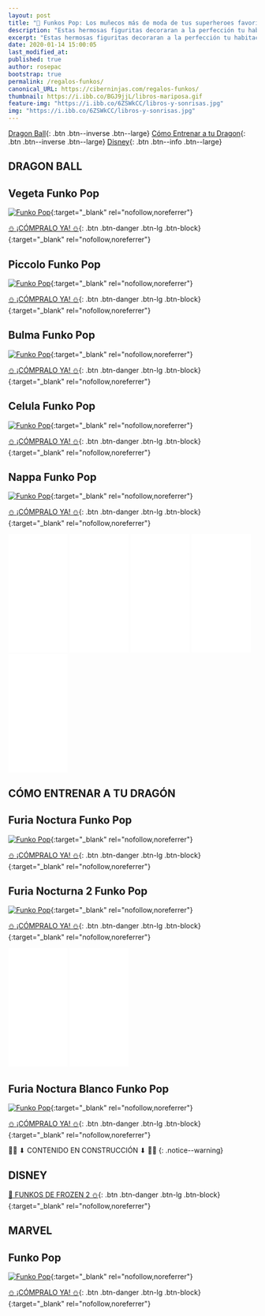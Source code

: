 ```yaml
---
layout: post
title: "🎈 Funkos Pop: Los muñecos más de moda de tus superheroes favoritos"
description: "Estas hermosas figuritas decoraran a la perfección tu habitación"
excerpt: "Estas hermosas figuritas decoraran a la perfección tu habitación"
date: 2020-01-14 15:00:05
last_modified_at:
published: true
author: rosepac
bootstrap: true
permalink: /regalos-funkos/
canonical_URL: https://ciberninjas.com/regalos-funkos/
thumbnail: https://i.ibb.co/BGJ9jjL/libros-mariposa.gif
feature-img: "https://i.ibb.co/6ZSWkCC/libros-y-sonrisas.jpg"
img: "https://i.ibb.co/6ZSWkCC/libros-y-sonrisas.jpg"
---
```


[Dragon Ball](/regalos-funkos/#dragon-ball){: .btn .btn--inverse .btn--large} [Cómo Entrenar a tu Dragon](/regalos-funkos/#cómo-entrenar-a-tu-dragón){: .btn .btn--inverse .btn--large} [Disney](/regalos-funkos/#dragon-ball){: .btn .btn--info .btn--large}

## DRAGON BALL

## Vegeta Funko Pop

[![Funko Pop](https://amzn.to/2QRwYnR)](https://images-na.ssl-images-amazon.com/images/I/51JE9UVJ9NL._SL1129_.jpg){:target="_blank" rel="nofollow,noreferrer"}

[⛄ ¡CÓMPRALO YA! ⛄](https://amzn.to/2QRwYnR){: .btn .btn-danger .btn-lg .btn-block}{:target="_blank" rel="nofollow,noreferrer"}

## Piccolo Funko Pop

[![Funko Pop](https://amzn.to/2FOTcAQ)](https://images-na.ssl-images-amazon.com/images/I/51uW5KgFGIL._SL1300_.jpg){:target="_blank" rel="nofollow,noreferrer"}

[⛄ ¡CÓMPRALO YA! ⛄](https://amzn.to/2FOTcAQ){: .btn .btn-danger .btn-lg .btn-block}{:target="_blank" rel="nofollow,noreferrer"}

## Bulma Funko Pop

[![Funko Pop](https://amzn.to/2QSQxMM)](https://images-na.ssl-images-amazon.com/images/I/517tbukoCoL._SL1027_.jpg){:target="_blank" rel="nofollow,noreferrer"}

[⛄ ¡CÓMPRALO YA! ⛄](https://amzn.to/2QSQxMM){: .btn .btn-danger .btn-lg .btn-block}{:target="_blank" rel="nofollow,noreferrer"}

## Celula Funko Pop

[![Funko Pop](https://amzn.to/2TmD2GH)](https://images-na.ssl-images-amazon.com/images/I/816MAch-XlL._SL1500_.jpg){:target="_blank" rel="nofollow,noreferrer"}

[⛄ ¡CÓMPRALO YA! ⛄](https://amzn.to/2TmD2GH){: .btn .btn-danger .btn-lg .btn-block}{:target="_blank" rel="nofollow,noreferrer"}

## Nappa Funko Pop

[![Funko Pop](https://amzn.to/2Rh63B2)](https://images-na.ssl-images-amazon.com/images/I/51MI84K9esL._SL1000_.jpg){:target="_blank" rel="nofollow,noreferrer"}

[⛄ ¡CÓMPRALO YA! ⛄](https://amzn.to/2Rh63B2){: .btn .btn-danger .btn-lg .btn-block}{:target="_blank" rel="nofollow,noreferrer"}

<iframe style="width:120px;height:240px;" marginwidth="0" marginheight="0" scrolling="no" frameborder="0" src="//rcm-eu.amazon-adsystem.com/e/cm?lt1=_blank&bc1=000000&IS2=1&bg1=FFFFFF&fc1=000000&lc1=0000FF&t=ciberninjas07-21&language=es_ES&o=30&p=8&l=as4&m=amazon&f=ifr&ref=as_ss_li_til&asins=B07W7F2GBY&linkId=10406746545c2a585a17855d018032d6"></iframe> <iframe style="width:120px;height:240px;" marginwidth="0" marginheight="0" scrolling="no" frameborder="0" src="//rcm-eu.amazon-adsystem.com/e/cm?lt1=_blank&bc1=000000&IS2=1&bg1=FFFFFF&fc1=000000&lc1=0000FF&t=ciberninjas07-21&language=es_ES&o=30&p=8&l=as4&m=amazon&f=ifr&ref=as_ss_li_til&asins=B07W69GJXQ&linkId=99b508ff224fad1dbe40cb83b949ae88"></iframe> <iframe style="width:120px;height:240px;" marginwidth="0" marginheight="0" scrolling="no" frameborder="0" src="//rcm-eu.amazon-adsystem.com/e/cm?lt1=_blank&bc1=000000&IS2=1&bg1=FFFFFF&fc1=000000&lc1=0000FF&t=ciberninjas07-21&language=es_ES&o=30&p=8&l=as4&m=amazon&f=ifr&ref=as_ss_li_til&asins=B07W7F1WST&linkId=633885d047a36a53a6d486c4c97fc971"></iframe> <iframe style="width:120px;height:240px;" marginwidth="0" marginheight="0" scrolling="no" frameborder="0" src="//rcm-eu.amazon-adsystem.com/e/cm?lt1=_blank&bc1=000000&IS2=1&bg1=FFFFFF&fc1=000000&lc1=0000FF&t=ciberninjas07-21&language=es_ES&o=30&p=8&l=as4&m=amazon&f=ifr&ref=as_ss_li_til&asins=B00KZFY4LQ&linkId=68865acfcd4f87b6a36fc6ffa437c0c5"></iframe> <iframe style="width:120px;height:240px;" marginwidth="0" marginheight="0" scrolling="no" frameborder="0" src="//rcm-eu.amazon-adsystem.com/e/cm?lt1=_blank&bc1=000000&IS2=1&bg1=FFFFFF&fc1=000000&lc1=0000FF&t=ciberninjas07-21&language=es_ES&o=30&p=8&l=as4&m=amazon&f=ifr&ref=as_ss_li_til&asins=B07MZPW4LP&linkId=954c154236f4fb4159fb645a43bd3db7"></iframe>

## CÓMO ENTRENAR A TU DRAGÓN

## Furia Noctura Funko Pop

[![Funko Pop](https://amzn.to/2FOUE6g)](https://images-na.ssl-images-amazon.com/images/I/71fEYyp6xNL._SL1324_.jpg){:target="_blank" rel="nofollow,noreferrer"}

[⛄ ¡CÓMPRALO YA! ⛄](https://amzn.to/2FOUE6g){: .btn .btn-danger .btn-lg .btn-block}{:target="_blank" rel="nofollow,noreferrer"}

## Furia Nocturna 2 Funko Pop

[![Funko Pop](https://amzn.to/2FNsyZ5)](https://images-na.ssl-images-amazon.com/images/I/71zt7tqeCwL._SL1324_.jpg){:target="_blank" rel="nofollow,noreferrer"}

[⛄ ¡CÓMPRALO YA! ⛄](https://amzn.to/2FNsyZ5){: .btn .btn-danger .btn-lg .btn-block}{:target="_blank" rel="nofollow,noreferrer"}

<iframe style="width:120px;height:240px;" marginwidth="0" marginheight="0" scrolling="no" frameborder="0" src="//rcm-eu.amazon-adsystem.com/e/cm?lt1=_blank&bc1=000000&IS2=1&bg1=FFFFFF&fc1=000000&lc1=0000FF&t=ciberninjas07-21&language=es_ES&o=30&p=8&l=as4&m=amazon&f=ifr&ref=as_ss_li_til&asins=B07KPK675T&linkId=da7f831c89db1d8687588d2b42b12467"></iframe> <iframe style="width:120px;height:240px;" marginwidth="0" marginheight="0" scrolling="no" frameborder="0" src="//rcm-eu.amazon-adsystem.com/e/cm?lt1=_blank&bc1=000000&IS2=1&bg1=FFFFFF&fc1=000000&lc1=0000FF&t=ciberninjas07-21&language=es_ES&o=30&p=8&l=as4&m=amazon&f=ifr&ref=as_ss_li_til&asins=B07KPRF5MP&linkId=84680cd6c022754954b109d85044a62f"></iframe> 

## Furia Noctura Blanco Funko Pop

[![Funko Pop](https://amzn.to/2soqJ1z)](https://images-na.ssl-images-amazon.com/images/I/51WvyaXageL._SL1258_.jpg){:target="_blank" rel="nofollow,noreferrer"}

[⛄ ¡CÓMPRALO YA! ⛄](https://amzn.to/2soqJ1z){: .btn .btn-danger .btn-lg .btn-block}{:target="_blank" rel="nofollow,noreferrer"}

👷‍♂️ ⬇ CONTENIDO EN CONSTRUCCIÓN ⬇ 👷‍♂️
{: .notice--warning}

## DISNEY

[👸 FUNKOS DE FROZEN 2 ⛄](/disney-frozen-amazon/#-funkos-pop){: .btn .btn-danger .btn-lg .btn-block}{:target="_blank" rel="nofollow,noreferrer"}

## MARVEL

## Funko Pop

[![Funko Pop]()](){:target="_blank" rel="nofollow,noreferrer"}

[⛄ ¡CÓMPRALO YA! ⛄](){: .btn .btn-danger .btn-lg .btn-block}{:target="_blank" rel="nofollow,noreferrer"}

